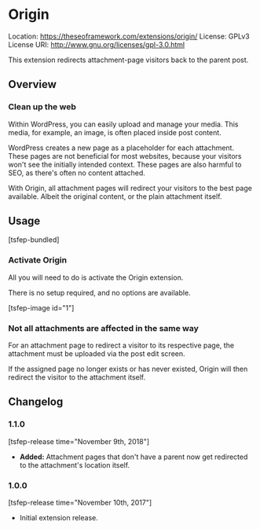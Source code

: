 # Origin
Location: https://theseoframework.com/extensions/origin/
License: GPLv3
License URI: http://www.gnu.org/licenses/gpl-3.0.html

This extension redirects attachment-page visitors back to the parent post.

## Overview

### Clean up the web

Within WordPress, you can easily upload and manage your media.
This media, for example, an image, is often placed inside post content.

WordPress creates a new page as a placeholder for each attachment. These pages are not beneficial for most websites, because your visitors won't see the initially intended context. These pages are also harmful to SEO, as there's often no content attached.

With Origin, all attachment pages will redirect your visitors to the best page available. Albeit the original content, or the plain attachment itself.

## Usage

[tsfep-bundled]

### Activate Origin

All you will need to do is activate the Origin extension.

There is no setup required, and no options are available.

[tsfep-image id="1"]

### Not all attachments are affected in the same way

For an attachment page to redirect a visitor to its respective page, the attachment must be uploaded via the post edit screen.

If the assigned page no longer exists or has never existed, Origin will then redirect the visitor to the attachment itself.

## Changelog

### 1.1.0

[tsfep-release time="November 9th, 2018"]

* **Added:** Attachment pages that don't have a parent now get redirected to the attachment's location itself.

### 1.0.0

[tsfep-release time="November 10th, 2017"]

* Initial extension release.
